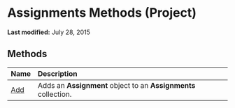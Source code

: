 
# Assignments Methods (Project)

 **Last modified:** July 28, 2015


## Methods



|**Name**|**Description**|
|:-----|:-----|
| [Add](c135a80e-1fb9-32e3-864e-f701c1947ca4.md)|Adds an  **Assignment** object to an **Assignments** collection.|

